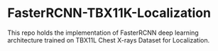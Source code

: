 # FasterRCNN-TBX11K-Localization
This repo holds the implementation of FasterRCNN deep learning architecture trained on TBX11L Chest X-rays Dataset for Localization.
